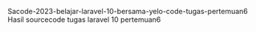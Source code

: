 Sacode-2023-belajar-laravel-10-bersama-yelo-code-tugas-pertemuan6
Hasil sourcecode tugas laravel 10  pertemuan6
